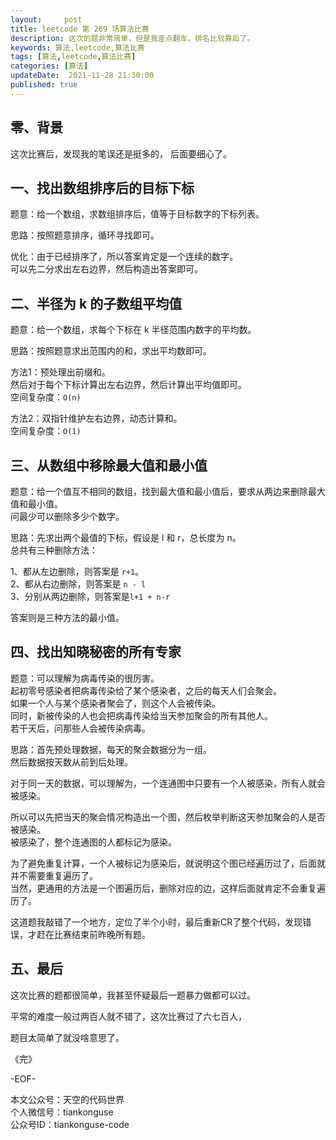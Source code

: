 ```yaml
---   
layout:     post  
title: leetcode 第 269 场算法比赛  
description: 这次的题非常简单，但是我差点翻车，排名比较靠后了。       
keywords: 算法,leetcode,算法比赛  
tags: [算法,leetcode,算法比赛]    
categories: [算法]  
updateDate:  2021-11-28 21:30:00  
published: true  
---  
```



## 零、背景  


这次比赛后，发现我的笔误还是挺多的， 后面要细心了。  


## 一、找出数组排序后的目标下标  


题意：给一个数组，求数组排序后，值等于目标数字的下标列表。  


思路：按照题意排序，循环寻找即可。  


优化：由于已经排序了，所以答案肯定是一个连续的数字。  
可以先二分求出左右边界，然后构造出答案即可。  


## 二、半径为 k 的子数组平均值  


题意：给一个数组，求每个下标在 k 半径范围内数字的平均数。  


思路：按照题意求出范围内的和，求出平均数即可。  


方法1：预处理出前缀和。  
然后对于每个下标计算出左右边界，然后计算出平均值即可。  
空间复杂度：`O(n)`  


方法2：双指针维护左右边界，动态计算和。  
空间复杂度：`O(1)`  


## 三、从数组中移除最大值和最小值  


题意：给一个值互不相同的数组，找到最大值和最小值后，要求从两边来删除最大值和最小值。  
问最少可以删除多少个数字。  


思路：先求出两个最值的下标，假设是 l 和 r，总长度为 n。  
总共有三种删除方法： 

1、都从左边删除，则答案是 `r+1`。  
2、都从右边删除，则答案是 `n - l`  
3、分别从两边删除，则答案是`l+1 + n-r`  


答案则是三种方法的最小值。  


## 四、找出知晓秘密的所有专家  


题意：可以理解为病毒传染的很厉害。  
起初零号感染者把病毒传染给了某个感染者，之后的每天人们会聚会。  
如果一个人与某个感染者聚会了，则这个人会被传染。  
同时，新被传染的人也会把病毒传染给当天参加聚会的所有其他人。  
若干天后，问那些人会被传染病毒。  


思路：首先预处理数据，每天的聚会数据分为一组。  
然后数据按天数从前到后处理。  


对于同一天的数据，可以理解为，一个连通图中只要有一个人被感染，所有人就会被感染。  


所以可以先把当天的聚会情况构造出一个图，然后枚举判断这天参加聚会的人是否被感染。  
被感染了，整个连通图的人都标记为感染。  


为了避免重复计算，一个人被标记为感染后，就说明这个图已经遍历过了，后面就并不需要重复遍历了。  
当然，更通用的方法是一个图遍历后，删除对应的边，这样后面就肯定不会重复遍历了。  


这道题我敲错了一个地方，定位了半个小时，最后重新CR了整个代码，发现错误，才赶在比赛结束前昨晚所有题。  


## 五、最后  


这次比赛的题都很简单，我甚至怀疑最后一题暴力做都可以过。   


平常的难度一般过两百人就不错了，这次比赛过了六七百人，


题目太简单了就没啥意思了。  



《完》  


-EOF-  



本文公众号：天空的代码世界  
个人微信号：tiankonguse  
公众号ID：tiankonguse-code  
  

